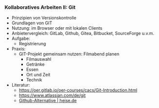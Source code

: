 ### Kollaboratives Arbeiten II: Git

* Prinzipien von Versionskontrolle
* Grundlagen von GIT
* Nutzung: im Browser oder mit lokalen Clients
* Anbietervergleich: GitLab, Github, Gitea, Bitbucket, SourceForge u.v.m.
* Aufgabe:
  * Registrierung
* Praxis:
  * GIT-Projekt gemeinsam nutzen: Filmabend planen
    * Filmauswahl
    * Getränke
    * Essen
    * Ort und Zeit
    * Technik
* Literatur:
  * https://oer.gitlab.io/oer-courses/cacs/Git-Introduction.html
  * https://www.atlassian.com/de/git  
  * [Github-Alternative | heise.de](https://www.heise.de/tipps-tricks/GitHub-Alternativen-Die-5-besten-Seiten-4349610.html)
